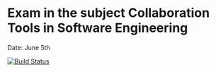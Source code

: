 # Exam in the subject Collaboration Tools in Software Engineering
Date: June 5th

[![Build 
Status](https://travis-ci.com/Biilik/cse-exam.svg?branch=dev)](https://travis-ci.com/Biilik/cse-exam)
